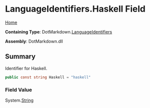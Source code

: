 # LanguageIdentifiers\.Haskell Field

[Home](../../../README.md)

**Containing Type**: DotMarkdown\.[LanguageIdentifiers](../README.md)

**Assembly**: DotMarkdown\.dll

## Summary

Identifier for Haskell\.

```csharp
public const string Haskell = "haskell"
```

### Field Value

System\.[String](https://docs.microsoft.com/en-us/dotnet/api/system.string)

